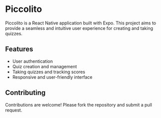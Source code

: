 # Piccolito

Piccolito is a React Native application built with Expo. This project aims to provide a seamless and intuitive user experience for creating and taking quizzes.

## Features

- User authentication
- Quiz creation and management
- Taking quizzes and tracking scores
- Responsive and user-friendly interface

## Contributing

Contributions are welcome! Please fork the repository and submit a pull request.
